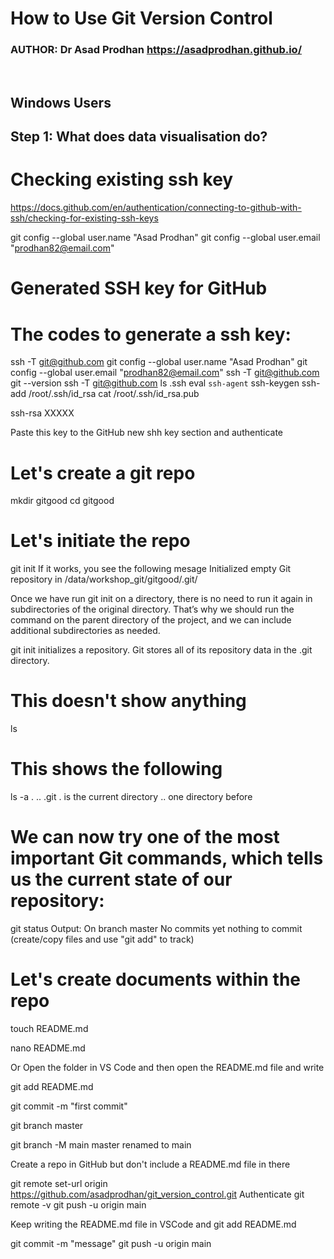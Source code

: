 # **How to Use Git Version Control** <br />

### **AUTHOR: Dr Asad Prodhan** https://asadprodhan.github.io/

<br />


## Windows Users

## **Step 1: What does data visualisation do?**

# Checking existing ssh key
https://docs.github.com/en/authentication/connecting-to-github-with-ssh/checking-for-existing-ssh-keys 

git config --global user.name "Asad Prodhan"
git config --global user.email "prodhan82@email.com"

# Generated SSH key for GitHub

# The codes to generate a ssh key:

ssh -T git@github.com
git config --global user.name "Asad Prodhan"
git config --global user.email "prodhan82@email.com"
ssh -T git@github.com
git --version
ssh -T git@github.com
ls .ssh
eval `ssh-agent`
ssh-keygen
ssh-add /root/.ssh/id_rsa
cat /root/.ssh/id_rsa.pub



ssh-rsa XXXXX

Paste this key to the GitHub new shh key section and authenticate


# Let's create a git repo

mkdir gitgood
cd gitgood

# Let's initiate the repo
git init
If it works, you see the following mesage
Initialized empty Git repository in /data/workshop_git/gitgood/.git/

Once we have run git init on a directory, there is no need to run it again in subdirectories of the original directory. That’s why we should run the command on the parent directory of the project, and we can include additional subdirectories as needed.

git init initializes a repository.
Git stores all of its repository data in the .git directory.

# This doesn't show anything
ls

# This shows the following
ls -a
. .. .git 
. is the current directory
.. one directory before

# We can now try one of the most important Git commands, which tells us the current state of our repository:
git status
Output:
On branch master
No commits yet
nothing to commit (create/copy files and use "git add" to track)

# Let's create documents within the repo
touch README.md

nano README.md

Or
Open the folder in VS Code and then open the README.md file and write

git add README.md

git commit -m "first commit"

git branch
master

git branch -M main
master renamed to main

Create a repo in GitHub but don't include a README.md file in there

git remote set-url origin https://github.com/asadprodhan/git_version_control.git
Authenticate
git remote -v
git push -u origin main

Keep writing the README.md file in VSCode
and 
git add README.md

git commit -m "message"
git push -u origin main

